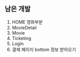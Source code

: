 <div>
  <h2>남은 개발</h2>
  <ol>
    <li>HOME 영화부분</li>
    <li>MovieDetail</li>
    <li>Movie</li>
    <li>Ticketing</li>
    <li>Login</li>
    <li>결제 페이지 bottom 정보 받아오기</li>
  </ol>
</div>
